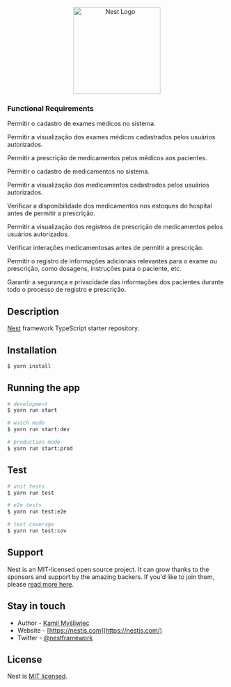 <p align="center">
  <a href="http://nestjs.com/" target="blank"><img src="https://nestjs.com/img/logo-small.svg" width="200" alt="Nest Logo" /></a>
</p>

[circleci-image]: https://img.shields.io/circleci/build/github/nestjs/nest/master?token=abc123def456
[circleci-url]: https://circleci.com/gh/nestjs/nest

  ### Functional Requirements

Permitir o cadastro de exames médicos no sistema.

Permitir a visualização dos exames médicos cadastrados pelos usuários autorizados.

Permitir a prescrição de medicamentos pelos médicos aos pacientes.

Permitir o cadastro de medicamentos no sistema.

Permitir a visualização dos medicamentos cadastrados pelos usuários autorizados.

Verificar a disponibilidade dos medicamentos nos estoques do hospital antes de permitir a prescrição.

Permitir a visualização dos registros de prescrição de medicamentos pelos usuários autorizados.

Verificar interações medicamentosas antes de permitir a prescrição.

Permitir o registro de informações adicionais relevantes para o exame ou prescrição, como dosagens, instruções para o paciente, etc.

Garantir a segurança e privacidade das informações dos pacientes durante todo o processo de registro e prescrição.

## Description

[Nest](https://github.com/nestjs/nest) framework TypeScript starter repository.

## Installation

```bash
$ yarn install
```

## Running the app

```bash
# development
$ yarn run start

# watch mode
$ yarn run start:dev

# production mode
$ yarn run start:prod
```

## Test

```bash
# unit tests
$ yarn run test

# e2e tests
$ yarn run test:e2e

# test coverage
$ yarn run test:cov
```

## Support

Nest is an MIT-licensed open source project. It can grow thanks to the sponsors and support by the amazing backers. If you'd like to join them, please [read more here](https://docs.nestjs.com/support).

## Stay in touch

- Author - [Kamil Myśliwiec](https://kamilmysliwiec.com)
- Website - [https://nestjs.com](https://nestjs.com/)
- Twitter - [@nestframework](https://twitter.com/nestframework)

## License

Nest is [MIT licensed](LICENSE).

